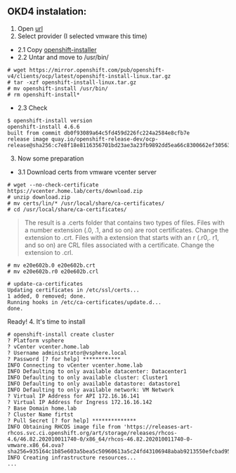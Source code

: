 ## OKD4 instalation:
1. Open [url](https://cloud.redhat.com/openshift/install)
2. Select provider (I selected vmware this time)

- 2.1 Copy [openshift-installer](https://mirror.openshift.com/pub/openshift-v4/clients/ocp/latest/openshift-install-linux.tar.gz)
- 2.2 Untar and move to /usr/bin/
```
# wget https://mirror.openshift.com/pub/openshift-v4/clients/ocp/latest/openshift-install-linux.tar.gz
# tar -xzf openshift-install-linux.tar.gz
# mv openshift-install /usr/bin/
# rm openshift-install*
```
- 2.3 Check
```
$ openshift-install version
openshift-install 4.6.6
built from commit db0f93089a64c5fd459d226fc224a2584e8cfb7e
release image quay.io/openshift-release-dev/ocp-release@sha256:c7e8f18e8116356701bd23ae3a23fb9892dd5ea66c8300662ef30563d7104f39
```
3. Now some preparation
- 3.1 Download certs from vmware vcenter server
```
# wget --no-check-certificate https://vcenter.home.lab/certs/download.zip
# unzip download.zip
# mv certs/lin/* /usr/local/share/ca-certificates/
# cd /usr/local/share/ca-certificates/
```
> The result is a .certs folder that contains two types of files. Files with a number extension (.0, .1, and so on) are root certificates. Change the extension to .crt. Files with a extension that starts with an r (.r0,. r1, and so on) are CRL files associated with a certificate. Change the extension to .crl.
```
# mv e20e602b.0 e20e602b.crt
# mv e20e602b.r0 e20e602b.crl

# update-ca-certificates
Updating certificates in /etc/ssl/certs...
1 added, 0 removed; done.
Running hooks in /etc/ca-certificates/update.d...
done.
```
Ready!
4. It's time to install
```
# openshift-install create cluster
? Platform vsphere
? vCenter vcenter.home.lab
? Username administrator@vsphere.local
? Password [? for help] ************
INFO Connecting to vCenter vcenter.home.lab
INFO Defaulting to only available datacenter: Datacenter1
INFO Defaulting to only available cluster: Cluster1
INFO Defaulting to only available datastore: datastore1
INFO Defaulting to only available network: VM Network
? Virtual IP Address for API 172.16.16.141
? Virtual IP Address for Ingress 172.16.16.142
? Base Domain home.lab
? Cluster Name firtst
? Pull Secret [? for help] **************
INFO Obtaining RHCOS image file from 'https://releases-art-rhcos.svc.ci.openshift.org/art/storage/releases/rhcos-4.6/46.82.202010011740-0/x86_64/rhcos-46.82.202010011740-0-vmware.x86_64.ova?sha256=935164c1b85e603a5bea5c50960613a5c24fd43106948abab9213550efcbad95'
INFO Creating infrastructure resources...
...
```

